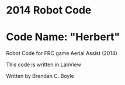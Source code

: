 2014 Robot Code
=============
Code Name: "Herbert"
=============
Robot Code for FRC game Aerial Assist (2014)

This code is written in LabView

Written by Brendan C.  Boyle
